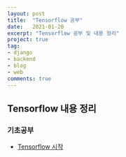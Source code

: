 ```yaml
---
layout: post
title:  "Tensorflow 공부"
date:   2021-01-20
excerpt: "Tensorflow 공부 및 내용 정리"
project: true
tag:
- django 
- backend
- blog
- web
comments: true
---
```


## Tensorflow 내용 정리

### 기초공부
 - <a href="/start_tf">Tensorflow 시작</a>
